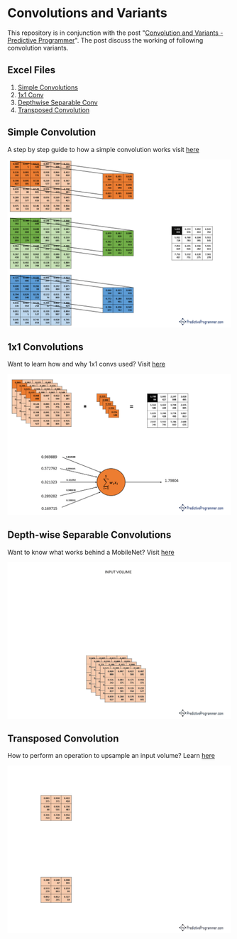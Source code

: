 # Convolutions and Variants
This repository is in conjunction with the post "[Convolution and Variants - Predictive Programmer](https://predictiveprogrammer.com/convolution-and-variants/)". The post discuss the working of following convolution variants.

## Excel Files
1. [Simple Convolutions](excels/basicCNNs.xlsx)
2. [1x1 Conv](excels/1x1convs.xlsx)
3. [Depthwise Separable Conv](excels/depthwise_separable_convs.xlsx)
4. [Transposed Convolution](excels/transposed_convs.xlsx)

## Simple Convolution
A step by step guide to how a simple convolution works visit [here](https://predictiveprogrammer.com/convolution-and-variants#simple-cnn)

![](images/convolve.gif)

## 1x1 Convolutions
Want to learn how and why 1x1 convs used? Visit [here](https://predictiveprogrammer.com/convolution-and-variants#1x1conv)

![](images/1x1conv.gif)

## Depth-wise Separable Convolutions
Want to know what works behind a MobileNet? Visit [here](https://predictiveprogrammer.com/convolution-and-variants#separable-conv)

![](images/depthwise_conv.gif)

## Transposed Convolution
How to perform an operation to upsample an input volume? Learn [here](https://predictiveprogrammer.com/convolution-and-variants#transposed-conv)

![](images/transposed_conv.gif)
